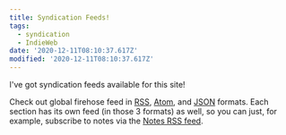 ```yaml
---
title: Syndication Feeds!
tags:
  - syndication
  - IndieWeb
date: '2020-12-11T08:10:37.617Z'
modified: '2020-12-11T08:10:37.617Z'
---
```

I've got syndication feeds available for this site!
      
Check out global firehose feed in [RSS](https://whalecoiner.com/rss), [Atom](https://whalecoiner.com/atom), and [JSON](https://whalecoiner.com/json) formats. Each section has its own feed (in those 3 formats) as well, so you can just, for example, subscribe to notes via the [Notes RSS feed](https://whalecoiner.com/notes/rss).
